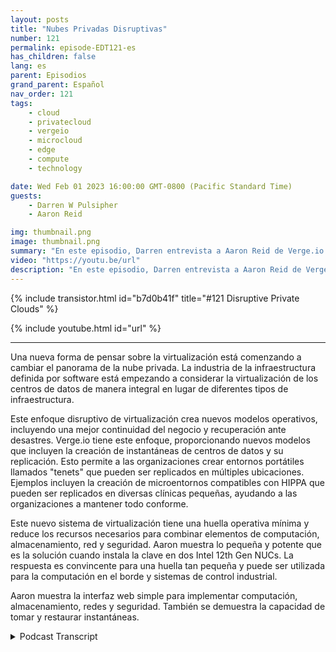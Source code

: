 ```yaml
---
layout: posts
title: "Nubes Privadas Disruptivas"
number: 121
permalink: episode-EDT121-es
has_children: false
lang: es
parent: Episodios
grand_parent: Español
nav_order: 121
tags:
    - cloud
    - privatecloud
    - vergeio
    - microcloud
    - edge
    - compute
    - technology

date: Wed Feb 01 2023 16:00:00 GMT-0800 (Pacific Standard Time)
guests:
    - Darren W Pulsipher
    - Aaron Reid

img: thumbnail.png
image: thumbnail.png
summary: "En este episodio, Darren entrevista a Aaron Reid de Verge.io sobre su tecnología disruptiva de nube privada que está haciendo que las nubes privadas estén disponibles en el centro de datos y en el borde."
video: "https://youtu.be/url"
description: "En este episodio, Darren entrevista a Aaron Reid de Verge.io sobre su tecnología disruptiva de nube privada que está haciendo que las nubes privadas estén disponibles en el centro de datos y en el borde."
---
```


<div>
{% include transistor.html id="b7d0b41f" title="#121 Disruptive Private Clouds" %}

{% include youtube.html id="url" %}
</div>

---

Una nueva forma de pensar sobre la virtualización está comenzando a cambiar el panorama de la nube privada. La industria de la infraestructura definida por software está empezando a considerar la virtualización de los centros de datos de manera integral en lugar de diferentes tipos de infraestructura.

Este enfoque disruptivo de virtualización crea nuevos modelos operativos, incluyendo una mejor continuidad del negocio y recuperación ante desastres. Verge.io tiene este enfoque, proporcionando nuevos modelos que incluyen la creación de instantáneas de centros de datos y su replicación. Esto permite a las organizaciones crear entornos portátiles llamados "tenets" que pueden ser replicados en múltiples ubicaciones. Ejemplos incluyen la creación de microentornos compatibles con HIPPA que pueden ser replicados en diversas clínicas pequeñas, ayudando a las organizaciones a mantener todo conforme.

Este nuevo sistema de virtualización tiene una huella operativa mínima y reduce los recursos necesarios para combinar elementos de computación, almacenamiento, red y seguridad. Aaron muestra lo pequeña y potente que es la solución cuando instala la clave en dos Intel 12th Gen NUCs. La respuesta es convincente para una huella tan pequeña y puede ser utilizada para la computación en el borde y sistemas de control industrial.

Aaron muestra la interfaz web simple para implementar computación, almacenamiento, redes y seguridad. También se demuestra la capacidad de tomar y restaurar instantáneas.



<details>
<summary> Podcast Transcript </summary>

<p></p>

</details>
